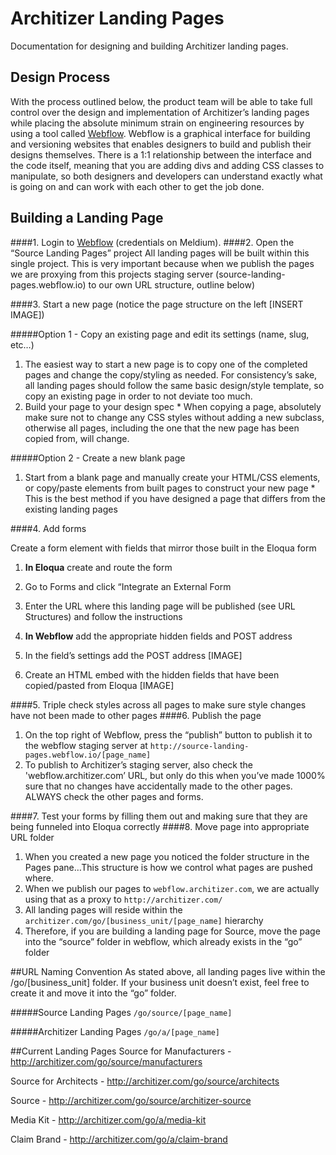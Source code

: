 # Architizer Landing Pages
Documentation for designing and building Architizer landing pages.

## Design Process
With the process outlined below, the product team will be able to take full control over the design and implementation of Architizer’s landing pages while placing the absolute minimum strain on engineering resources by using a tool called [Webflow](https://webflow.com/dashboard). Webflow is a graphical interface for building and versioning websites that enables designers to build and publish their designs themselves. There is a 1:1 relationship between the interface and the code itself, meaning that you are adding divs and adding CSS classes to manipulate, so both designers and developers can understand exactly what is going on and can work with each other to get the job done.

## Building a Landing Page
####1. Login to [Webflow](https://webflow.com/dashboard) (credentials on Meldium). 
####2. Open the “Source Landing Pages” project
All landing pages will be built within this single project. This is very important because when we publish the pages we are proxying from this projects staging server (source-landing-pages.webflow.io) to our own URL structure, outline below)
    
####3. Start a new page (notice the page structure on the left [INSERT IMAGE])

#####Option 1 - Copy an existing page and edit its settings (name, slug, etc…)
  1. The easiest way to start a new page is to copy one of the completed pages and change the copy/styling as needed. For consistency’s sake, all landing pages should follow the same basic design/style template, so copy an existing page in order to not deviate too much. 
  2. Build your page to your design spec
    * When copying a page, absolutely make sure not to change any CSS styles without adding a new subclass, otherwise all pages, including the one that the new page has been copied from, will change.
    
#####Option 2 - Create a new blank page
  1. Start from a blank page and manually create your HTML/CSS elements, or copy/paste elements from built pages to construct your new page
    * This is the best method if you have designed a page that differs from the existing landing pages
      
####4. Add forms

Create a form element with fields that mirror those built in the Eloqua form

1. **In Eloqua** create and route the form
    
  1. Go to Forms and click “Integrate an External Form    
  2. Enter the URL where this landing page will be published (see URL Structures) and follow the instructions
2. **In Webflow** add the appropriate hidden fields and POST address
 
  1. In the field’s settings add the POST address [IMAGE]
  2. Create an HTML embed with the hidden fields that have been copied/pasted from Eloqua [IMAGE]

####5. Triple check styles across all pages to make sure style changes have not been made to other pages
####6. Publish the page
1. On the top right of Webflow, press the “publish” button to publish it to the webflow staging server at `http://source-landing-pages.webflow.io/[page_name]`
2. To publish to Architizer’s staging server, also check the 'webflow.architizer.com’ URL, but only do this when you’ve made 1000% sure that no changes have accidentally made to the other pages. ALWAYS check the other pages and forms.

####7. Test your forms by filling them out and making sure that they are being funneled into Eloqua correctly
####8. Move page into appropriate URL folder
1. When you created a new page you noticed the folder structure in the Pages pane…This structure is how we control what pages are pushed where.
2. When we publish our pages to `webflow.architizer.com`, we are actually using that as a proxy to `http://architizer.com/`
3. All landing pages will reside within the `architizer.com/go/[business_unit/[page_name]` hierarchy
4. Therefore, if you are building a landing page for Source, move the page into the “source” folder in webflow, which already exists in the “go” folder

##URL Naming Convention
As stated above, all landing pages live within the /go/[business_unit] folder. If your business unit doesn’t exist, feel free to create it and move it into the “go” folder. 

#####Source Landing Pages
`/go/source/[page_name]`

#####Architizer Landing Pages
`/go/a/[page_name]`

##Current Landing Pages
Source for Manufacturers - http://architizer.com/go/source/manufacturers

Source for Architects - http://architizer.com/go/source/architects

Source - http://architizer.com/go/source/architizer-source

Media Kit - http://architizer.com/go/a/media-kit 

Claim Brand - http://architizer.com/go/a/claim-brand
